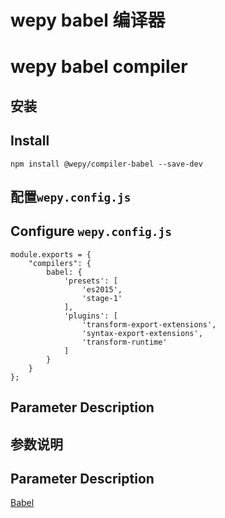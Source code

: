 # wepy babel 编译器
# wepy babel compiler

## 安装
## Install

```
npm install @wepy/compiler-babel --save-dev
```

## 配置`wepy.config.js`
## Configure `wepy.config.js`


```
module.exports = {
    "compilers": {
        babel: {
            'presets': [
                'es2015',
                'stage-1'
            ],
            'plugins': [
                'transform-export-extensions',
                'syntax-export-extensions',
                'transform-runtime'
            ]
        }
    }
};
```

## Parameter Description
## 参数说明

## Parameter Description
[Babel](https://github.com/babel/babel)